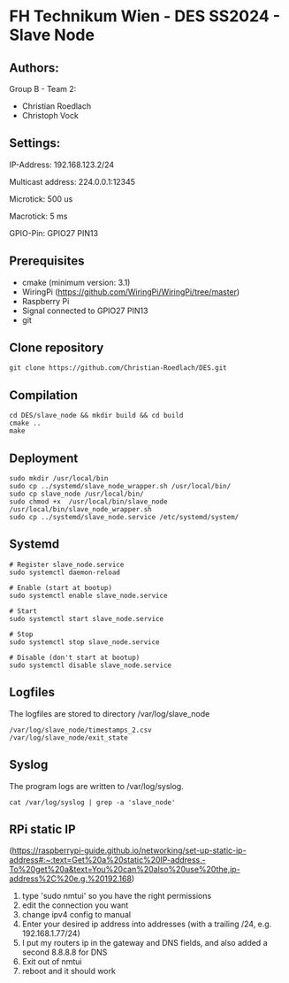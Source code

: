 # FH Technikum Wien - DES SS2024 - Slave Node

## Authors:

Group B - Team 2:

- Christian Roedlach
- Christoph Vock

## Settings:

IP-Address:
192.168.123.2/24

Multicast address:
224.0.0.1:12345

Microtick:
500 us

Macrotick:
5 ms

GPIO-Pin:
GPIO27 PIN13


## Prerequisites

- cmake (minimum version: 3.1)
- WiringPi (https://github.com/WiringPi/WiringPi/tree/master)
- Raspberry Pi
- Signal connected to GPIO27 PIN13
- git

## Clone repository

    git clone https://github.com/Christian-Roedlach/DES.git

## Compilation

    cd DES/slave_node && mkdir build && cd build
    cmake ..
    make

## Deployment

    sudo mkdir /usr/local/bin
    sudo cp ../systemd/slave_node_wrapper.sh /usr/local/bin/
    sudo cp slave_node /usr/local/bin/
    sudo chmod +x  /usr/local/bin/slave_node /usr/local/bin/slave_node_wrapper.sh
    sudo cp ../systemd/slave_node.service /etc/systemd/system/

## Systemd

    # Register slave_node.service
    sudo systemctl daemon-reload

    # Enable (start at bootup)
    sudo systemctl enable slave_node.service

    # Start
    sudo systemctl start slave_node.service

    # Stop
    sudo systemctl stop slave_node.service

    # Disable (don't start at bootup)
    sudo systemctl disable slave_node.service

## Logfiles

The logfiles are stored to directory /var/log/slave_node

    /var/log/slave_node/timestamps_2.csv
    /var/log/slave_node/exit_state

## Syslog

The program logs are written to /var/log/syslog.

    cat /var/log/syslog | grep -a 'slave_node'

## RPi static IP
(https://raspberrypi-guide.github.io/networking/set-up-static-ip-address#:~:text=Get%20a%20static%20IP-address,-To%20get%20a&text=You%20can%20also%20use%20the,ip-address%2C%20e.g.%20192.168)

1. type 'sudo nmtui' so you have the right permissions
2. edit the connection you want
4. change ipv4 config to manual
5. Enter your desired ip address into addresses (with a trailing /24, e.g. 192.168.1.77/24)
6. I put my routers ip in the gateway and DNS fields, and also added a second 8.8.8.8 for DNS
7. Exit out of nmtui
8. reboot and it should work

